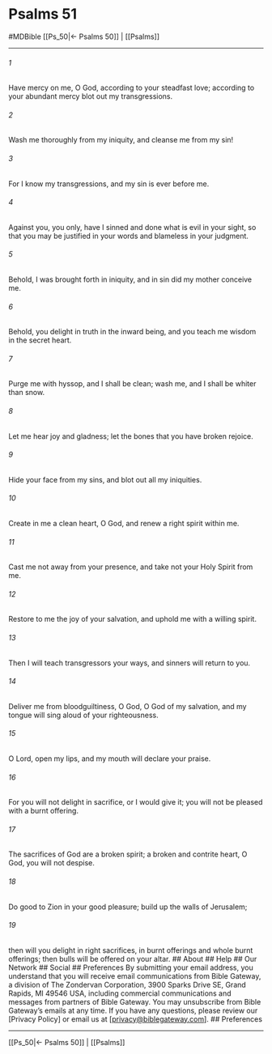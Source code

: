 # Psalms 51
#MDBible
[[Ps_50|← Psalms 50]] | [[Psalms]]

***


###### 1 
Have mercy on me, O God, according to your steadfast love; according to your abundant mercy blot out my transgressions. 

###### 2 
Wash me thoroughly from my iniquity, and cleanse me from my sin! 

###### 3 
For I know my transgressions, and my sin is ever before me. 

###### 4 
Against you, you only, have I sinned and done what is evil in your sight, so that you may be justified in your words and blameless in your judgment. 

###### 5 
Behold, I was brought forth in iniquity, and in sin did my mother conceive me. 

###### 6 
Behold, you delight in truth in the inward being, and you teach me wisdom in the secret heart. 

###### 7 
Purge me with hyssop, and I shall be clean; wash me, and I shall be whiter than snow. 

###### 8 
Let me hear joy and gladness; let the bones that you have broken rejoice. 

###### 9 
Hide your face from my sins, and blot out all my iniquities. 

###### 10 
Create in me a clean heart, O God, and renew a right spirit within me. 

###### 11 
Cast me not away from your presence, and take not your Holy Spirit from me. 

###### 12 
Restore to me the joy of your salvation, and uphold me with a willing spirit. 

###### 13 
Then I will teach transgressors your ways, and sinners will return to you. 

###### 14 
Deliver me from bloodguiltiness, O God, O God of my salvation, and my tongue will sing aloud of your righteousness. 

###### 15 
O Lord, open my lips, and my mouth will declare your praise. 

###### 16 
For you will not delight in sacrifice, or I would give it; you will not be pleased with a burnt offering. 

###### 17 
The sacrifices of God are a broken spirit; a broken and contrite heart, O God, you will not despise. 

###### 18 
Do good to Zion in your good pleasure; build up the walls of Jerusalem; 

###### 19 
then will you delight in right sacrifices, in burnt offerings and whole burnt offerings; then bulls will be offered on your altar. ## About ## Help ## Our Network ## Social ## Preferences By submitting your email address, you understand that you will receive email communications from Bible Gateway, a division of The Zondervan Corporation, 3900 Sparks Drive SE, Grand Rapids, MI 49546 USA, including commercial communications and messages from partners of Bible Gateway. You may unsubscribe from Bible Gateway&rsquo;s emails at any time. If you have any questions, please review our [Privacy Policy] or email us at [privacy@biblegateway.com]. ## Preferences

***

[[Ps_50|← Psalms 50]] | [[Psalms]]
